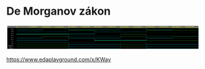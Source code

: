 # De Morganov zákon

![Screenshot De Morganovho zákona](Obrázky/screen1.png)


https://www.edaplayground.com/x/KWay
